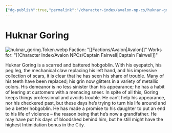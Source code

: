 ```yaml
---
{"dg-publish":true,"permalink":"/character-index/avalon-np-cs/huknar-goring/","title":"Huknar Goring","tags":["Avalon","NPC"],"created":"2025-05-30T19:47:49.000-05:00"}
---
```


# Huknar Goring
![huknar_goring.Token.webp](/img/user/Assets/Voidbound%20token%20images/huknar_goring.Token.webp)
Faction: "[[Factions/Avalon\|Avalon]]"
Works for: "[[Character Index/Avalon NPCs/Captain Fairwell\|Captain Fairwell]]"

Huknar Goring is a scarred and battered hobgoblin. With his eyepatch, his peg leg, the mechanical claw replacing his left hand, and his impressive collection of scars, it is clear that he has seen his share of trouble. Many of his teeth have been replaced; his grin now glitters in a variety of metallic colors. His demeanor is no less sinister than his appearance; he has a habit of leering at customers with a menacing sneer. In spite of all this, Goring keeps things professional and avoids trouble. He can’t help his appearance, nor his checkered past, but these days he’s trying to turn his life around and be a better hobgoblin. He has made a promise to his daughter to put an end to his life of violence – the reason being that he’s now a grandfather. He may have put his days of bloodshed behind him, but he still might have the highest Intimidation bonus in the City.